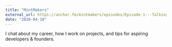 ```yaml
---
title: "MintMakers"
external_url: https://anchor.fm/mintmakers/episodes/Episode-1---Talking-to-the-founder-of-Buttondown-and-Spoonbill--Justin-Duke-eck5nd
date: "2020-04-10"
---
```


I chat about my career, how I work on projects, and tips for aspiring developers & founders.
